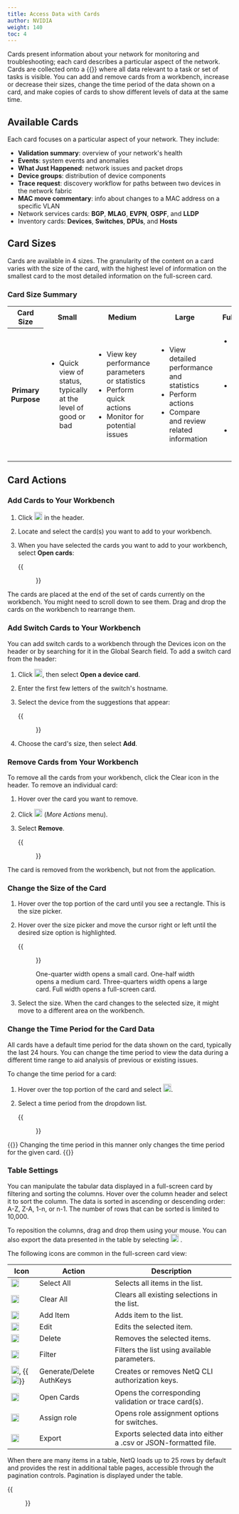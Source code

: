 ```yaml
---
title: Access Data with Cards
author: NVIDIA
weight: 140
toc: 4
---
```


Cards present information about your network for monitoring and troubleshooting; each card describes a particular aspect of the network. Cards are collected onto a {{<link title="Focus Your Monitoring Using Workbenches" text="workbench">}} where all data relevant to a task or set of tasks is visible. You can add and remove cards from a workbench, increase or decrease their sizes, change the time period of the data shown on a card, and make copies of cards to show different levels of data at the same time.

## Available Cards

Each card focuses on a particular aspect of your network. They include:

- **Validation summary**: overview of your network's health
- **Events**: system events and anomalies
- **What Just Happened**: network issues and packet drops 
- **Device groups**: distribution of device components
- **Trace request**: discovery workflow for paths between two devices in the network fabric
- **MAC move commentary**: info about changes to a MAC address on a specific VLAN
- Network services cards: **BGP**, **MLAG**, **EVPN**, **OSPF**, and **LLDP**
- Inventory cards: **Devices**, **Switches**, **DPUs**, and **Hosts**

## Card Sizes

Cards are available in 4 sizes. The granularity of the content on a card varies with the size of the card, with the highest level of information on the smallest card to the most detailed information on the full-screen card.

### Card Size Summary

<table>
<colgroup>
<col style="width: 16%" />
<col style="width: 21%" />
<col style="width: 21%" />
<col style="width: 21%" />
<col style="width: 21%" />
</colgroup>
<tbody>
<tr class="odd">
<th>Card Size</th>
<th>Small</th>
<th>Medium</th>
<th>Large</th>
<th>Full Screen</th>
</tr>
<tr class="even">
<th>Primary Purpose</th>
<td><ul>
<li>Quick view of status, typically at the level of good or bad</li>
</ul></td>
<td><ul>
<li>View key performance parameters or statistics</li>
<li>Perform quick actions</li>
<li>Monitor for potential issues</li>
</ul></td>
<td><ul>
<li>View detailed performance and statistics</li>
<li>Perform actions</li>
<li>Compare and review related information</li>
</ul></td>
<td><ul>
<li>View all attributes for given network aspect</li>
<li>Analyze and visualize detailed data</li>
<li>Export and filter data</li>
</ul></td>
</tr>
</tbody>
</table>

## Card Actions
### Add Cards to Your Workbench

1. Click <img src="https://icons.cumulusnetworks.com/44-Entertainment-Events-Hobbies/02-Card-Games/card-game-diamond.svg" height="18" width="18"/> in the header.

2. Locate and select the card(s) you want to add to your workbench.

3. When you have selected the cards you want to add to your workbench, select **Open cards**:

      {{<figure src="/images/netq/access-cards-450.png" alt="1 selected card to be added to a workbench" width="900">}}

The cards are placed at the end of the set of cards currently on the workbench. You might need to scroll down to see them. Drag and drop the cards on the workbench to rearrange them.

### Add Switch Cards to Your Workbench

You can add switch cards to a workbench through the Devices icon on the header or by searching for it in the Global Search field. To add a switch card from the header:

1. Click <img src="https://icons.cumulusnetworks.com/03-Computers-Devices-Electronics/09-Hard-Drives/hard-drive-1.svg" height="18" width="18"/>, then select **Open a device card**.

2. Enter the first few letters of the switch's hostname.

3. Select the device from the suggestions that appear:

      {{<figure src="/images/netq/open-switch-card-suggest-400.png" alt="dropdown displaying switches" width="250">}}

4. Choose the card's size, then select **Add**.

### Remove Cards from Your Workbench

To remove all the cards from your workbench, click the Clear icon in the header. To remove an individual card: 

1. Hover over the card you want to remove.
2. Click <img src="https://icons.cumulusnetworks.com/01-Interface-Essential/03-Menu/navigation-menu-horizontal.svg" height="18" width="18"/> (*More Actions* menu).
3. Select **Remove**.

    {{<figure src="/images/netq/remove-this-card.png" alt="" width="140">}}

The card is removed from the workbench, but not from the application.

### Change the Size of the Card

1. Hover over the top portion of the card until you see a rectangle. This is the size picker.

2. Hover over the size picker and move the cursor right or left until the desired size option is highlighted.

    {{<figure src="/images/netq/card-size-picker-222.png" alt="" width="200" >}}

    One-quarter width opens a small card. One-half width opens a medium card. Three-quarters width opens a large card. Full width opens a full-screen card.

3. Select the size. When the card changes to the selected size, it might move to a different area on the workbench.

### Change the Time Period for the Card Data

All cards have a default time period for the data shown on the card, typically the last 24 hours. You can change the time period to view the data during a different time range to aid analysis of previous or existing issues.

To change the time period for a card:

1. Hover over the top portion of the card and select <img src="https://icons.cumulusnetworks.com/01-Interface-Essential/18-Time/time-stopwatch.svg" height="18" width="18"/>.

3. Select a time period from the dropdown list.

    {{<figure src="/images/netq/time-series-options.png" alt="time options" width="200">}}

{{<notice tip>}}
Changing the time period in this manner only changes the time period for the given card.
{{</notice>}}


### Table Settings

You can manipulate the tabular data displayed in a full-screen card by filtering and sorting the columns. Hover over the column header and select it to sort the column. The data is sorted in ascending or descending order: A-Z, Z-A, 1-n, or n-1. The number of rows that can be sorted is limited to 10,000.

To reposition the columns, drag and drop them using your mouse. You can also export the data presented in the table by selecting <img src="https://icons.cumulusnetworks.com/05-Internet-Networks-Servers/08-Upload-Download/upload-bottom.svg" height="18" width="18"/> .

The following icons are common in the full-screen card view:

| Icon | Action | Description |
| ---- | ---- | ---- |
| <img src="https://icons.cumulusnetworks.com/01-Interface-Essential/33-Form-Validation/check-circle-1.svg" height="18" width="18"/> | Select All | Selects all items in the list. |
| <img src="https://icons.cumulusnetworks.com/01-Interface-Essential/43-Remove-Add/subtract-circle.svg" height="18" width="18"/> | Clear All | Clears all existing selections in the list. |
| <img src="https://icons.cumulusnetworks.com/01-Interface-Essential/43-Remove-Add/add-circle.svg" height="18" width="18"/> | Add Item | Adds item to the list. |
| <img src="https://icons.cumulusnetworks.com/01-Interface-Essential/22-Edit/pencil-1.svg" height="18" width="18"/> | Edit | Edits the selected item. |
| <img src="https://icons.cumulusnetworks.com/01-Interface-Essential/23-Delete/bin-1.svg" height="18" width="18"/> | Delete | Removes the selected items. |
| <img src="https://icons.cumulusnetworks.com/01-Interface-Essential/15-Filter/filter-1.svg" height="18" width="18"/> | Filter | Filters the list using available parameters. |
| <img src="https://icons.cumulusnetworks.com/01-Interface-Essential/04-Login-Logout/login-key-1.svg" height="18" width="18"/>, {{<img src="/images/netq/netq-mgmt-delete-keys-icon.png" height="18" width="18" >}} | Generate/Delete AuthKeys | Creates or removes NetQ CLI authorization keys. |
| <img src="https://icons.cumulusnetworks.com/44-Entertainment-Events-Hobbies/02-Card-Games/card-game-diamond.svg" height="18" width="18"/> | Open Cards | Opens the corresponding validation or trace card(s). |
| <img src="https://icons.cumulusnetworks.com/01-Interface-Essential/58-Tags-Bookmarks/tags.svg" height="18" width="18"/> | Assign role | Opens role assignment options for switches. |
| <img src="https://icons.cumulusnetworks.com/05-Internet-Networks-Servers/08-Upload-Download/upload-bottom.svg" height="18" width="18"/> | Export | Exports selected data into either a .csv or JSON-formatted file. |

When there are many items in a table, NetQ loads up to 25 rows by default and provides the rest in additional table pages, accessible through the pagination controls. Pagination is displayed under the table.

{{<figure src="/images/netq/pagination-controls.png" alt="" width="400">}}

